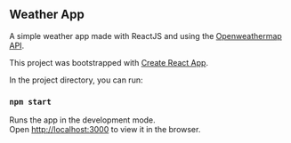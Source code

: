 ## Weather App
A simple weather app made with ReactJS and using the [Openweathermap API]([https://openweathermap.org/api](https://openweathermap.org/api)).

This project was bootstrapped with [Create React App](https://github.com/facebook/create-react-app).

In the project directory, you can run:
### `npm start`

Runs the app in the development mode.<br />
Open [http://localhost:3000](http://localhost:3000) to view it in the browser.
